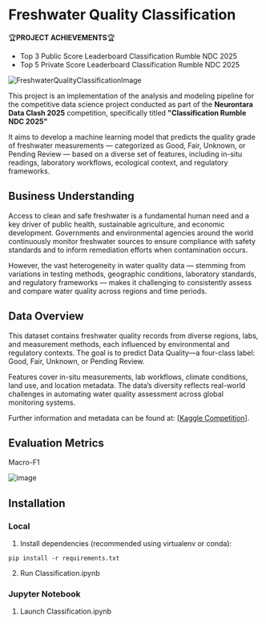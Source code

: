 # Freshwater Quality Classification
🏆**PROJECT ACHIEVEMENTS**🏆
- Top 3 Public Score Leaderboard Classification Rumble NDC 2025
- Top 5 Private Score Leaderboard Classification Rumble NDC 2025

![FreshwaterQualityClassificationImage](https://github.com/user-attachments/assets/a616b0d6-49ce-447e-872c-f05b6d39ed26)

This project is an implementation of the analysis and modeling pipeline for the competitive data science project conducted as part of the **Neurontara Data Clash 2025** competition, specifically titled **"Classification Rumble NDC 2025"**

It aims to develop a machine learning model that predicts the quality grade of freshwater measurements — categorized as Good, Fair, Unknown, or Pending Review — based on a diverse set of features, including in-situ readings, laboratory workflows, ecological context, and regulatory frameworks.

## Business Understanding

Access to clean and safe freshwater is a fundamental human need and a key driver of public health, sustainable agriculture, and economic development. Governments and environmental agencies around the world continuously monitor freshwater sources to ensure compliance with safety standards and to inform remediation efforts when contamination occurs.

However, the vast heterogeneity in water quality data — stemming from variations in testing methods, geographic conditions, laboratory standards, and regulatory frameworks — makes it challenging to consistently assess and compare water quality across regions and time periods.

## Data Overview

This dataset contains freshwater quality records from diverse regions, labs, and measurement methods, each influenced by environmental and regulatory contexts. The goal is to predict Data Quality—a four-class label: Good, Fair, Unknown, or Pending Review.

Features cover in-situ measurements, lab workflows, climate conditions, land use, and location metadata. The data’s diversity reflects real-world challenges in automating water quality assessment across global monitoring systems.

Further information and metadata can be found at: [[Kaggle Competition](https://www.kaggle.com/competitions/classification-rumble-ndc-2025/data)].

## Evaluation Metrics
Macro-F1

![image](https://github.com/user-attachments/assets/3bc3e761-b31f-476b-a041-ce3c2940e041)

## Installation
### Local
1. Install dependencies (recommended using virtualenv or conda):
```
pip install -r requirements.txt
```
2. Run Classification.ipynb

### Jupyter Notebook
1. Launch Classification.ipynb
